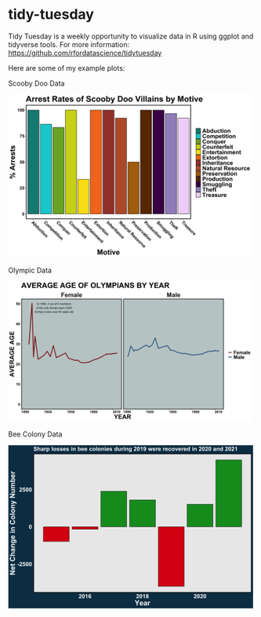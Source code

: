# tidy-tuesday
Tidy Tuesday is a weekly opportunity to visualize data in R using ggplot and tidyverse tools. For more information: https://github.com/rfordatascience/tidytuesday

Here are some of my example plots:


Scooby Doo Data

<img src="https://github.com/mfrankz/tidy-tuesday/blob/main/2021_Wk29_Scooby/scooby_arrests.png" width="500">

Olympic Data

<img src="https://github.com/mfrankz/tidy-tuesday/blob/main/2021_Wk31_Olympics/olympian_age.png" width="500">

Bee Colony Data

<img src="https://github.com/mfrankz/tidy-tuesday/blob/main/2022_Wk2_Bees/bees.png" width="500">
